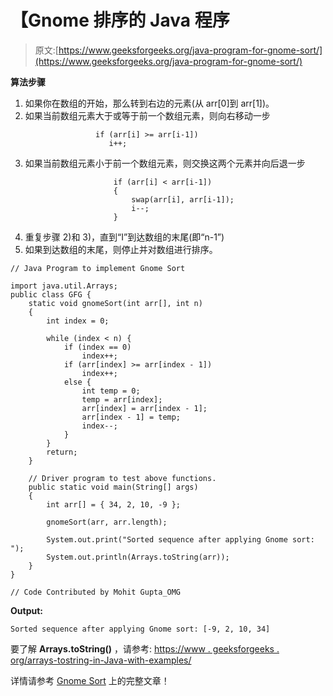 # 【Gnome 排序的 Java 程序

> 原文:[https://www.geeksforgeeks.org/java-program-for-gnome-sort/](https://www.geeksforgeeks.org/java-program-for-gnome-sort/)

**算法步骤**

1.  如果你在数组的开始，那么转到右边的元素(从 arr[0]到 arr[1])。
2.  如果当前数组元素大于或等于前一个数组元素，则向右移动一步

```
                   if (arr[i] >= arr[i-1])
                      i++;

```

3.  如果当前数组元素小于前一个数组元素，则交换这两个元素并向后退一步

```
                       if (arr[i] < arr[i-1])
                       {
                           swap(arr[i], arr[i-1]);
                           i--;
                       }

```

4.  重复步骤 2)和 3)，直到“I”到达数组的末尾(即“n-1”)
5.  如果到达数组的末尾，则停止并对数组进行排序。

```
// Java Program to implement Gnome Sort

import java.util.Arrays;
public class GFG {
    static void gnomeSort(int arr[], int n)
    {
        int index = 0;

        while (index < n) {
            if (index == 0)
                index++;
            if (arr[index] >= arr[index - 1])
                index++;
            else {
                int temp = 0;
                temp = arr[index];
                arr[index] = arr[index - 1];
                arr[index - 1] = temp;
                index--;
            }
        }
        return;
    }

    // Driver program to test above functions.
    public static void main(String[] args)
    {
        int arr[] = { 34, 2, 10, -9 };

        gnomeSort(arr, arr.length);

        System.out.print("Sorted sequence after applying Gnome sort: ");
        System.out.println(Arrays.toString(arr));
    }
}

// Code Contributed by Mohit Gupta_OMG
```

**Output:**

```
Sorted sequence after applying Gnome sort: [-9, 2, 10, 34]

```

要了解 **Arrays.toString()** ，请参考:
[https://www . geeksforgeeks . org/arrays-tostring-in-Java-with-examples/](https://www.geeksforgeeks.org/arrays-tostring-in-java-with-examples/)

详情请参考 [Gnome Sort](https://www.geeksforgeeks.org/gnome-sort-a-stupid-one/) 上的完整文章！